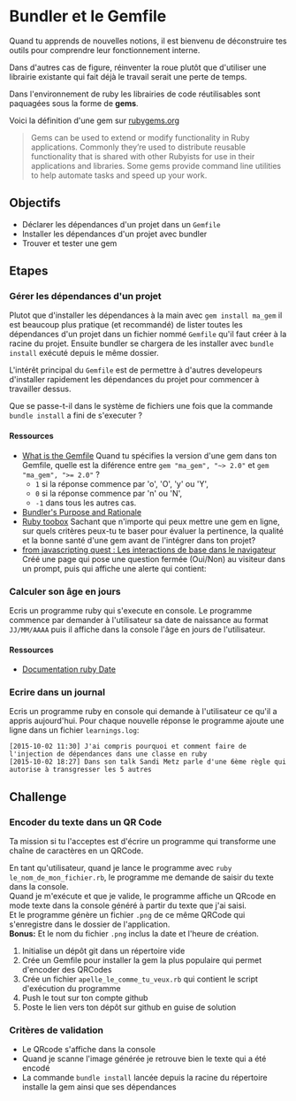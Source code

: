 # Bundler et le Gemfile

Quand tu apprends de nouvelles notions, il est bienvenu de déconstruire tes outils
pour comprendre leur fonctionnement interne.

Dans d'autres cas de figure, réinventer la roue plutôt que d'utiliser une librairie
existante qui fait déjà le travail serait une perte de temps.

Dans l'environnement de ruby les librairies de code réutilisables sont paquagées
sous la forme de **gems**.

Voici la définition d'une gem sur [rubygems.org](http://guides.rubygems.org/)

> Gems can be used to extend or modify functionality in Ruby applications. Commonly they’re used to distribute reusable functionality that is shared with other Rubyists for use in their applications and libraries. Some gems provide command line utilities to help automate tasks and speed up your work.

## Objectifs

* Déclarer les dépendances d'un projet dans un `Gemfile`
* Installer les dépendances d'un projet avec bundler
* Trouver et tester une gem

## Etapes

### Gérer les dépendances d'un projet

Plutot que d'installer les dépendances à la main avec `gem install ma_gem` il est beaucoup plus pratique (et recommandé) de lister toutes les dépendances d'un projet dans un fichier nommé `Gemfile` qu'il faut créer à la racine du projet.
Ensuite bundler se chargera de les installer avec `bundle install` exécuté depuis
le même dossier.

L'intérêt principal du `Gemfile` est de permettre à d'autres developeurs d'installer rapidement les dépendances du projet pour commencer à travailler dessus.

Que se passe-t-il dans le système de fichiers une fois que la commande `bundle
install` a fini de s'executer ?

#### Ressources

* [What is the Gemfile](http://tosbourn.com/what-is-the-gemfile/)
  Quand tu spécifies la version d'une gem dans ton Gemfile, quelle est la
  diférence entre `gem "ma_gem", "~> 2.0"` et `gem "ma_gem", ">= 2.0"` ?
  * `1` si la réponse commence par 'o', 'O', 'y' ou 'Y',
  * `0` si la réponse commence par 'n' ou 'N',
  * `-1` dans tous les autres cas.
* [Bundler's Purpose and Rationale](http://bundler.io/rationale.html)
* [Ruby toobox](https://www.ruby-toolbox.com/)
  Sachant que n'importe qui peux mettre une gem en ligne, sur quels critères
  peux-tu te baser pour évaluer la pertinence, la qualité et la bonne santé
  d'une gem avant de l'intégrer dans ton projet?
* [from javascripting quest : Les interactions de base dans le navigateur](http://javascript.info/tutorial/user-interaction-alert-prompt-and-confirm)  
Créé une page qui pose une question fermée (Oui/Non) au visiteur dans un prompt, puis qui affiche une alerte qui contient:

### Calculer son âge en jours

Ecris un programme ruby qui s'execute en console. Le programme commence par
demander à l'utilisateur sa date de naissance au format `JJ/MM/AAAA` puis il 
affiche dans la console l'âge en jours de l'utilisateur.

#### Ressources

* [Documentation ruby Date](http://devdocs.io/ruby/date)

### Ecrire dans un journal

Ecris un programme ruby en console qui demande à l'utilisateur ce qu'il a appris
aujourd'hui. Pour chaque nouvelle réponse le programme ajoute une ligne dans
un fichier `learnings.log`:

~~~
[2015-10-02 11:30] J'ai compris pourquoi et comment faire de l'injection de dépendances dans une classe en ruby
[2015-10-02 18:27] Dans son talk Sandi Metz parle d'une 6ème règle qui autorise à transgresser les 5 autres
~~~

## Challenge

### Encoder du texte dans un QR Code

Ta mission si tu l'acceptes est d'écrire un programme qui transforme une chaîne de caractères en un QRCode. 

En tant qu'utilisateur, quand je lance le programme avec `ruby le_nom_de_mon_fichier.rb`, le programme me demande de saisir du texte dans la console.  
Quand je m'exécute et que je valide, le programme affiche un QRcode en mode texte dans la console généré à partir du texte que j'ai saisi.  
Et le programme génère un fichier `.png` de ce même QRCode qui s'enregistre dans le dossier de l'application.  
**Bonus:** Et le nom du fichier `.png` inclus la date et l'heure de création.

1. Initialise un dépôt git dans un répertoire vide
2. Crée un Gemfile pour installer la gem la plus populaire qui permet d'encoder des QRCodes
3. Crée un fichier `apelle_le_comme_tu_veux.rb` qui contient le script d'exécution du programme
3. Push le tout sur ton compte github
4. Poste le lien vers ton dépôt sur github en guise de solution

### Critères de validation

* Le QRcode s'affiche dans la console
* Quand je scanne l'image générée je retrouve bien le texte qui a été encodé
* La commande `bundle install` lancée depuis la racine du répertoire installe la gem 
ainsi que ses dépendances
